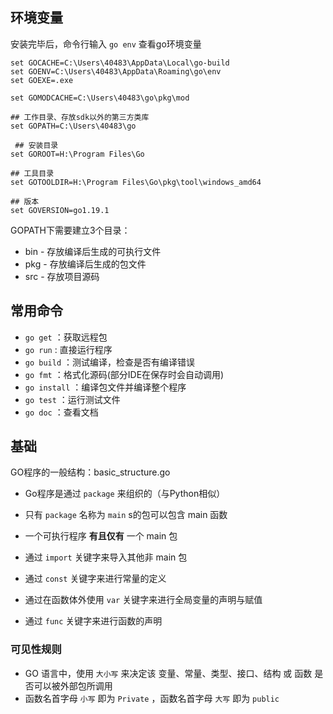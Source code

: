 ## 环境变量
安装完毕后，命令行输入 `go env` 查看go环境变量
```
set GOCACHE=C:\Users\40483\AppData\Local\go-build
set GOENV=C:\Users\40483\AppData\Roaming\go\env
set GOEXE=.exe

set GOMODCACHE=C:\Users\40483\go\pkg\mod

## 工作目录、存放sdk以外的第三方类库
set GOPATH=C:\Users\40483\go

 ## 安装目录
set GOROOT=H:\Program Files\Go

## 工具目录
set GOTOOLDIR=H:\Program Files\Go\pkg\tool\windows_amd64

## 版本
set GOVERSION=go1.19.1
```

GOPATH下需要建立3个目录：
- bin - 存放编译后生成的可执行文件
- pkg - 存放编译后生成的包文件
- src - 存放项目源码 

## 常用命令
- `go get` ：获取远程包
- `go run` : 直接运行程序
- `go build` ：测试编译，检查是否有编译错误
- `go fmt` ：格式化源码(部分IDE在保存时会自动调用)
- `go install` ：编译包文件并编译整个程序
- `go test` ：运行测试文件
- `go doc` ：查看文档

## 基础
GO程序的一般结构：basic_structure.go

- Go程序是通过 `package` 来组织的（与Python相似）
- 只有 `package` 名称为 `main` s的包可以包含 main 函数
- 一个可执行程序 **有且仅有** 一个 main 包  
   
- 通过 `import` 关键字来导入其他非 main 包
- 通过 `const` 关键字来进行常量的定义
- 通过在函数体外使用 `var` 关键字来进行全局变量的声明与赋值
- 通过 `func` 关键字来进行函数的声明

### 可见性规则
- GO 语言中，使用 `大小写` 来决定该 变量、常量、类型、接口、结构 或 函数 是否可以被外部包所调用
- 函数名首字母 `小写` 即为 `Private` ，函数名首字母 `大写` 即为 `public`
